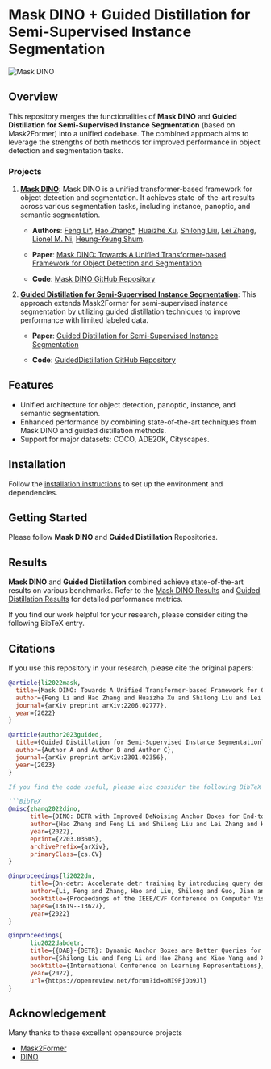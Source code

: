 # Mask DINO + Guided Distillation for Semi-Supervised Instance Segmentation

![Mask DINO](figures/dinosaur.png)

## Overview

This repository merges the functionalities of **Mask DINO** and **Guided Distillation for Semi-Supervised Instance Segmentation** (based on Mask2Former) into a unified codebase. The combined approach aims to leverage the strengths of both methods for improved performance in object detection and segmentation tasks.

### Projects

1. **[Mask DINO](https://arxiv.org/abs/2206.02777)**: Mask DINO is a unified transformer-based framework for object detection and segmentation. It achieves state-of-the-art results across various segmentation tasks, including instance, panoptic, and semantic segmentation.

   - **Authors**: [Feng Li*](https://fengli-ust.github.io/), [Hao Zhang*](https://scholar.google.com/citations?user=B8hPxMQAAAAJ&hl=zh-CN), [Huaizhe Xu](https://scholar.google.com/citations?user=zgaTShsAAAAJ&hl=en&scioq=Huaizhe+Xu), [Shilong Liu](https://www.lsl.zone/), [Lei Zhang](https://scholar.google.com/citations?hl=zh-CN&user=fIlGZToAAAAJ), [Lionel M. Ni](https://scholar.google.com/citations?hl=zh-CN&user=OzMYwDIAAAAJ), [Heung-Yeung Shum](https://scholar.google.com.hk/citations?user=9akH-n8AAAAJ&hl=en).

   - **Paper**: [Mask DINO: Towards A Unified Transformer-based Framework for Object Detection and Segmentation](https://arxiv.org/abs/2206.02777)

   - **Code**: [Mask DINO GitHub Repository](https://github.com/IDEA-Research/Mask-DINO)

2. **[Guided Distillation for Semi-Supervised Instance Segmentation](https://arxiv.org/abs/2301.02356)**: This approach extends Mask2Former for semi-supervised instance segmentation by utilizing guided distillation techniques to improve performance with limited labeled data.

   - **Paper**: [Guided Distillation for Semi-Supervised Instance Segmentation](https://arxiv.org/abs/2301.02356)

   - **Code**: [GuidedDistillation GitHub Repository](https://github.com/facebookresearch/GuidedDistillation/tree/main)

## Features

- Unified architecture for object detection, panoptic, instance, and semantic segmentation.
- Enhanced performance by combining state-of-the-art techniques from Mask DINO and guided distillation methods.
- Support for major datasets: COCO, ADE20K, Cityscapes.

## Installation

Follow the [installation instructions](INSTALL.md) to set up the environment and dependencies.

## Getting Started
Please follow **Mask DINO** and **Guided Distillation** Repositories.

## Results

**Mask DINO** and **Guided Distillation** combined achieve state-of-the-art results on various benchmarks. Refer to the [Mask DINO Results](https://github.com/IDEA-Research/Mask-DINO#results) and [Guided Distillation Results](**https://github.com/facebookresearch/GuidedDistillation/tree/main**) for detailed performance metrics.

If you find our work helpful for your research, please consider citing the following BibTeX entry.

## Citations

If you use this repository in your research, please cite the original papers:

```bibtex
@article{li2022mask,
  title={Mask DINO: Towards A Unified Transformer-based Framework for Object Detection and Segmentation},
  author={Feng Li and Hao Zhang and Huaizhe Xu and Shilong Liu and Lei Zhang and Lionel M. Ni and Heung-Yeung Shum},
  journal={arXiv preprint arXiv:2206.02777},
  year={2022}
}

@article{author2023guided,
  title={Guided Distillation for Semi-Supervised Instance Segmentation},
  author={Author A and Author B and Author C},
  journal={arXiv preprint arXiv:2301.02356},
  year={2023}
}

If you find the code useful, please also consider the following BibTeX entry.

```BibTeX
@misc{zhang2022dino,
      title={DINO: DETR with Improved DeNoising Anchor Boxes for End-to-End Object Detection}, 
      author={Hao Zhang and Feng Li and Shilong Liu and Lei Zhang and Hang Su and Jun Zhu and Lionel M. Ni and Heung-Yeung Shum},
      year={2022},
      eprint={2203.03605},
      archivePrefix={arXiv},
      primaryClass={cs.CV}
}

@inproceedings{li2022dn,
      title={Dn-detr: Accelerate detr training by introducing query denoising},
      author={Li, Feng and Zhang, Hao and Liu, Shilong and Guo, Jian and Ni, Lionel M and Zhang, Lei},
      booktitle={Proceedings of the IEEE/CVF Conference on Computer Vision and Pattern Recognition},
      pages={13619--13627},
      year={2022}
}

@inproceedings{
      liu2022dabdetr,
      title={{DAB}-{DETR}: Dynamic Anchor Boxes are Better Queries for {DETR}},
      author={Shilong Liu and Feng Li and Hao Zhang and Xiao Yang and Xianbiao Qi and Hang Su and Jun Zhu and Lei Zhang},
      booktitle={International Conference on Learning Representations},
      year={2022},
      url={https://openreview.net/forum?id=oMI9PjOb9Jl}
}
```

## Acknowledgement

Many thanks to these excellent opensource projects 
* [Mask2Former](https://github.com/facebookresearch/Mask2Former) 
* [DINO](https://github.com/IDEA-Research/DINO)

